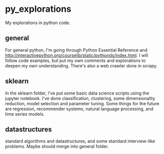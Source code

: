 # py_explorations
My explorations in python code.

## general
For general python, I'm going through Python Essential Reference and http://interactivepython.org/courselib/static/pythonds/index.html. I will follow code examples, but put my own comments and explorations to deepen my own understanding. There's also a web crawler done in scrapy.

## sklearn
In the sklearn folder, I've put some basic data science scripts using the jupyter notebook. I've done classification, clustering, some dimensionality reduction, model selection and parameter tuning. Some things for the future are regression, recommender systems, natural language processing, and time series models.

## datastructures 
standard algorithms and datastructures, and some standard interview-like problems. Maybe should merge into general folder.
